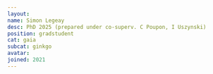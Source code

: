 ```yaml
---
layout:
name: Simon Legeay
desc: PhD 2025 (prepared under co-superv. C Poupon, I Uszynski)
position: gradstudent
cat: gaia
subcat: ginkgo
avatar:
joined: 2021
---
```

